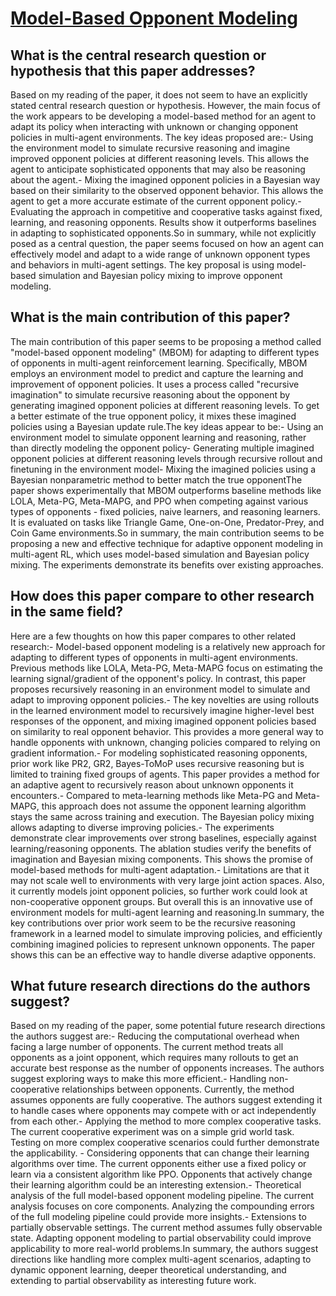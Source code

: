 # [Model-Based Opponent Modeling](https://arxiv.org/abs/2108.01843)

## What is the central research question or hypothesis that this paper addresses?

Based on my reading of the paper, it does not seem to have an explicitly stated central research question or hypothesis. However, the main focus of the work appears to be developing a model-based method for an agent to adapt its policy when interacting with unknown or changing opponent policies in multi-agent environments. The key ideas proposed are:- Using the environment model to simulate recursive reasoning and imagine improved opponent policies at different reasoning levels. This allows the agent to anticipate sophisticated opponents that may also be reasoning about the agent.- Mixing the imagined opponent policies in a Bayesian way based on their similarity to the observed opponent behavior. This allows the agent to get a more accurate estimate of the current opponent policy.- Evaluating the approach in competitive and cooperative tasks against fixed, learning, and reasoning opponents. Results show it outperforms baselines in adapting to sophisticated opponents.So in summary, while not explicitly posed as a central question, the paper seems focused on how an agent can effectively model and adapt to a wide range of unknown opponent types and behaviors in multi-agent settings. The key proposal is using model-based simulation and Bayesian policy mixing to improve opponent modeling.


## What is the main contribution of this paper?

The main contribution of this paper seems to be proposing a method called "model-based opponent modeling" (MBOM) for adapting to different types of opponents in multi-agent reinforcement learning. Specifically, MBOM employs an environment model to predict and capture the learning and improvement of opponent policies. It uses a process called "recursive imagination" to simulate recursive reasoning about the opponent by generating imagined opponent policies at different reasoning levels. To get a better estimate of the true opponent policy, it mixes these imagined policies using a Bayesian update rule.The key ideas appear to be:- Using an environment model to simulate opponent learning and reasoning, rather than directly modeling the opponent policy- Generating multiple imagined opponent policies at different reasoning levels through recursive rollout and finetuning in the environment model- Mixing the imagined policies using a Bayesian nonparametric method to better match the true opponentThe paper shows experimentally that MBOM outperforms baseline methods like LOLA, Meta-PG, Meta-MAPG, and PPO when competing against various types of opponents - fixed policies, naive learners, and reasoning learners. It is evaluated on tasks like Triangle Game, One-on-One, Predator-Prey, and Coin Game environments.So in summary, the main contribution seems to be proposing a new and effective technique for adaptive opponent modeling in multi-agent RL, which uses model-based simulation and Bayesian policy mixing. The experiments demonstrate its benefits over existing approaches.


## How does this paper compare to other research in the same field?

Here are a few thoughts on how this paper compares to other related research:- Model-based opponent modeling is a relatively new approach for adapting to different types of opponents in multi-agent environments. Previous methods like LOLA, Meta-PG, Meta-MAPG focus on estimating the learning signal/gradient of the opponent's policy. In contrast, this paper proposes recursively reasoning in an environment model to simulate and adapt to improving opponent policies.- The key novelties are using rollouts in the learned environment model to recursively imagine higher-level best responses of the opponent, and mixing imagined opponent policies based on similarity to real opponent behavior. This provides a more general way to handle opponents with unknown, changing policies compared to relying on gradient information.- For modeling sophisticated reasoning opponents, prior work like PR2, GR2, Bayes-ToMoP uses recursive reasoning but is limited to training fixed groups of agents. This paper provides a method for an adaptive agent to recursively reason about unknown opponents it encounters.- Compared to meta-learning methods like Meta-PG and Meta-MAPG, this approach does not assume the opponent learning algorithm stays the same across training and execution. The Bayesian policy mixing allows adapting to diverse improving policies.- The experiments demonstrate clear improvements over strong baselines, especially against learning/reasoning opponents. The ablation studies verify the benefits of imagination and Bayesian mixing components. This shows the promise of model-based methods for multi-agent adaptation.- Limitations are that it may not scale well to environments with very large joint action spaces. Also, it currently models joint opponent policies, so further work could look at non-cooperative opponent groups. But overall this is an innovative use of environment models for multi-agent learning and reasoning.In summary, the key contributions over prior work seem to be the recursive reasoning framework in a learned model to simulate improving policies, and efficiently combining imagined policies to represent unknown opponents. The paper shows this can be an effective way to handle diverse adaptive opponents.


## What future research directions do the authors suggest?

Based on my reading of the paper, some potential future research directions the authors suggest are:- Reducing the computational overhead when facing a large number of opponents. The current method treats all opponents as a joint opponent, which requires many rollouts to get an accurate best response as the number of opponents increases. The authors suggest exploring ways to make this more efficient.- Handling non-cooperative relationships between opponents. Currently, the method assumes opponents are fully cooperative. The authors suggest extending it to handle cases where opponents may compete with or act independently from each other.- Applying the method to more complex cooperative tasks. The current cooperative experiment was on a simple grid world task. Testing on more complex cooperative scenarios could further demonstrate the applicability. - Considering opponents that can change their learning algorithms over time. The current opponents either use a fixed policy or learn via a consistent algorithm like PPO. Opponents that actively change their learning algorithm could be an interesting extension.- Theoretical analysis of the full model-based opponent modeling pipeline. The current analysis focuses on core components. Analyzing the compounding errors of the full modeling pipeline could provide more insights.- Extensions to partially observable settings. The current method assumes fully observable state. Adapting opponent modeling to partial observability could improve applicability to more real-world problems.In summary, the authors suggest directions like handling more complex multi-agent scenarios, adapting to dynamic opponent learning, deeper theoretical understanding, and extending to partial observability as interesting future work.
